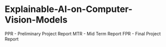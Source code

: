 # Explainable-AI-on-Computer-Vision-Models
PPR - Preliminary Project Report
MTR - Mid Term Report
FPR - Final Project Report
